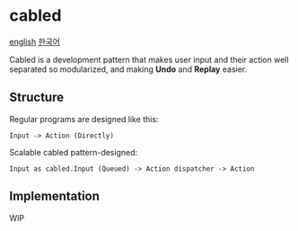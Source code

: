 # cabled

[english](./Readme.md)
[한국어](./Readme.ko.md)

Cabled is a development pattern that makes user input and their action well separated so modularized, and making **Undo** and **Replay** easier.

## Structure

Regular programs are designed like this:

```
Input -> Action (Directly)
```

Scalable cabled pattern-designed:

```
Input as cabled.Input (Queued) -> Action dispatcher -> Action
```

## Implementation

WIP
